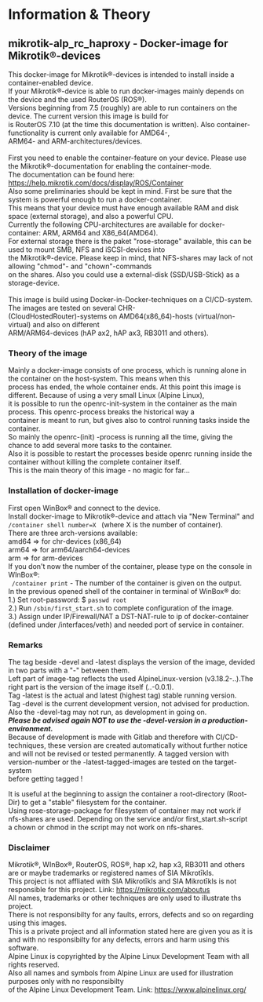 # **Information & Theory**

## mikrotik-alp_rc_haproxy  - Docker-image for Mikrotik®-devices

This docker-image for Mikrotik®-devices is intended to install inside a container-enabled device.</br>
If your Mikrotik®-device is able to run docker-images mainly depends on the device and the used RouterOS (ROS®).</br>
Versions beginning from 7.5 (roughly) are able to run containers on the device. The current version this image is build for </br>
is RouterOS 7.10 (at the time this documentation is written). Also container-functionality is current only available for AMD64-,</br>
ARM64- and ARM-architectures/devices.</br> 
</br>
First you need to enable the container-feature on your device. Please use the Mikrotik®-documentation for enabling the container-mode.</br>
The documentation can be found here: https://help.mikrotik.com/docs/display/ROS/Container
</br>
Also some preliminaries should be kept in mind. First be sure that the system is powerful enough to run a docker-container.</br>
This means that your device must have enough available RAM and disk space (external storage), and also a powerful CPU.</br>
Currently the following CPU-architectures are available for docker-container: ARM, ARM64 and X86_64(AMD64).</br>
For external storage there is the paket "rose-storage" available, this can be used to mount SMB, NFS and iSCSI-devices into</br> 
the Mikrotik®-device. Please keep in mind, that NFS-shares may lack of not allowing "chmod"- and "chown"-commands</br>
on the shares. Also you could use a external-disk (SSD/USB-Stick) as a storage-device.</br>
</br>
This image is build using Docker-in-Docker-techniques on a CI/CD-system. The images are tested on several CHR-</br> 
(CloudHostedRouter)-systems on  AMD64(x86_64)-hosts (virtual/non-virtual) and also on different</br> ARM/ARM64-devices (hAP ax2, hAP ax3, RB3011 and others).</br>

### Theory of the image   

Mainly a docker-image consists of one process, which is running alone in the container on the host-system. This means when this</br> 
process has ended, the whole container ends. At this point this image is different. Because of using a very small Linux (Alpine Linux),</br>
it is possible to run the openrc-init-system in the container as the main process. This openrc-process breaks the historical way a</br> 
container is meant to run, but gives also to control running tasks inside the container.</br> 
So mainly the openrc-(init) -process is running all the time, giving the chance to add several more tasks to the container. </br>
Also it is possible to restart the processes beside openrc running inside the container without killing the complete container itself.</br>
This is the main theory of this image - no magic for far...</br>

### Installation of docker-image

First open WinBox® and connect to the device.</br>
Install docker-image to Mikrotik®-device and attach via "New Terminal" and  <code>/container shell number=X </code> (where X is the number of container).</br>
There are three arch-versions available: </br>
amd64 => for chr-devices (x86_64)</br>
arm64 => for arm64/aarch64-devices</br>
arm => for arm-devices</br>
If you don't now the number of the container, please type on the console in WInBox®:</br>
<code> /container print</code> - The number of the container is given on the output.<br />
In the previous opened shell of the container in terminal of WinBox® do:<br />
1.) Set root-password: $ <code>passwd root </code><br />
2.) Run <code>/sbin/first_start.sh</code> to complete configuration of the image.<br />
3.) Assign under IP/Firewall/NAT a DST-NAT-rule to ip of docker-container (defined under /interfaces/veth) and needed port of service in container. <br />

### Remarks

The tag beside -devel and -latest displays the version of the image, devided in two parts with a "-" between them.</br> 
Left part of image-tag reflects the used AlpineLinux-version (v3.18.2-..).The right part is the version of the image itself (..-0.0.1).</br>
Tag -latest is the actual and latest (highest tag) stable running version.</br>
Tag -devel is the current development version, not advised for production. Also the -devel-tag may not run, as development in going on.</br>
***Please be advised again NOT to use the -devel-version in a production-environment.***</br> 
Because of development is made with Gitlab and therefore with CI/CD-techniques, these version are created automatically without further notice</br> 
and will not be revised or tested permanently. A tagged version with version-number or the -latest-tagged-images are tested on the target-system </br>
before getting tagged !</br> 
</p>
It is useful at the beginning to assign the container a root-directory (Root-Dir) to get a "stable" filesystem for the container.</br>
Using rose-storage-package for filesystem of container may not work if nfs-shares are used.
Depending on the service and/or first_start.sh-script</br> a chown or chmod in the script may not work on nfs-shares.</br>

### Disclaimer

Mikrotik®, WInBox®, RouterOS, ROS®, hap x2, hap x3, RB3011 and others are or maybe trademarks or registered names of SIA Mikrotīkls.</br>
This project is not affliated with SIA Mikrotīkls and SIA Mikrotīkls is not responsible for this project. Link: https://mikrotik.com/aboutus</br>
All names, trademarks or other techniques are only used to illustrate ths project.</br>
There is not responsibilty for any faults, errors, defects and so on regarding using this images.</br>
This is a private project and all information stated here are given you as it is and with no responsibilty for any defects, errors and harm using this software.</br>
Alpine Linux is copyrighted by the Alpine Linux Development Team with all rights reserved.</br>
Also all names and symbols from Alpine Linux are used for illustration purposes only with no responsibilty</br> 
of the Alpine Linux Development Team. Link: https://www.alpinelinux.org/</br>
